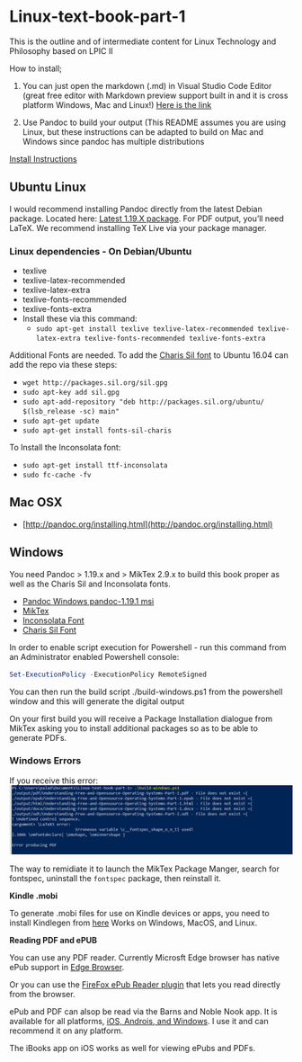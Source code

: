 # Linux-text-book-part-1
This is the outline and of intermediate content for Linux Technology and Philosophy based on LPIC II


How to install;

1.  You can just open the markdown (.md) in Visual Studio Code Editor (great free editor with Markdown preview support built in and it is cross platform Windows, Mac and Linux!) [Here is the link](https://code.visualstudio.com/)

2.  Use Pandoc to build your output (This README assumes you are using Linux, but these instructions can be adapted to build on Mac and Windows since pandoc has multiple distributions

[Install Instructions](http://pandoc.org/installing.html)

## Ubuntu Linux
 
I would recommend installing Pandoc directly from the latest Debian package.  Located here: [Latest 1.19.X package](https://github.com/jgm/pandoc/releases/download/1.19.2.1/pandoc-1.19.2.1-1-amd64.deb "Pandoc Latest deb package"). For PDF output, you’ll need LaTeX. We recommend installing TeX Live via your package manager. 

### Linux dependencies - On Debian/Ubuntu
* texlive
* texlive-latex-recommended
* texlive-latex-extra
* texlive-fonts-recommended
* texlive-fonts-extra
* Install these via this command:
    + ```sudo apt-get install texlive texlive-latex-recommended texlive-latex-extra texlive-fonts-recommended texlive-fonts-extra```

Additional Fonts are needed.  To add the [Charis Sil font](http://packages.sil.org/ "Charis SIL") to Ubuntu 16.04 can add the repo via these steps:
* ```wget http://packages.sil.org/sil.gpg```
* ```sudo apt-key add sil.gpg```
* ```sudo apt-add-repository "deb http://packages.sil.org/ubuntu/ $(lsb_release -sc) main"```
* ```sudo apt-get update```
* ```sudo apt-get install fonts-sil-charis```

To Install the Inconsolata font:
* ```sudo apt-get install ttf-inconsolata```
* ```sudo fc-cache -fv```

## Mac OSX
  * [http://pandoc.org/installing.html](http://pandoc.org/installing.html)

## Windows 
You need Pandoc > 1.19.x and > MikTex 2.9.x to build this book proper as well as the Charis Sil and Inconsolata fonts.

*  [Pandoc Windows pandoc-1.19.1 msi](https://github.com/jgm/pandoc/releases/download/1.19.1/pandoc-1.19.1-windows.msi "Pandoc MSI")
*  [MikTex](http://miktex.org/download "Miktex Download")
*  [Inconsolata Font](https://fonts.google.com/specimen/Inconsolata?selection.family=Inconsolata "Inconsolata")
*  [Charis Sil Font](https://software.sil.org/charis/download/ "Charis Sil")

In order to enable script execution for Powershell - run this command from an Administrator enabled Powershell console:

```powershell
Set-ExecutionPolicy -ExecutionPolicy RemoteSigned
```

You can then run the build script ./build-windows.ps1 from the powershell window and this will generate the digital output

On your first build you will receive a Package Installation dialogue from MikTex asking you to install additional packages so as to be able to generate PDFs.

### Windows Errors

If you receive this error:
![*fontspec error*](images/ReadMe/fontspec.png "fontspec error")

The way to remidiate it to launch the MikTex Package Manger, search for fontspec, uninstall the ```fontspec``` package, then reinstall it.


__Kindle .mobi__

To generate .mobi files for use on Kindle devices or apps, you need to install Kindlegen from [here](https://www.amazon.com/gp/feature.html?docId=1000234621) Works on Windows, MacOS, and Linux.

__Reading PDF and ePUB__

You can use any PDF reader.  Currently Microsft Edge browser has native ePub support in [Edge Browser](https://blogs.windows.com/windowsexperience/2017/04/20/week-microsoft-edge-browser-built-books-reading/#fhI8gshdmfAGSrIu.97 "ePub").

Or you can use the [FireFox ePub Reader plugin](https://addons.mozilla.org/en-US/firefox/addon/epubreader/ "Plugin to read ePub in FireFox") that lets you read directly from the browser.

ePub and PDF can alsop be read via the Barns and Noble Nook app.  It is available for all platforms, [iOS, Androis, and Windows](http://www.nook.com/nookapp/#appChoices "Nook app").  I use it and can recommend it on any platform.

The iBooks app on iOS works as well for viewing ePubs and PDFs.